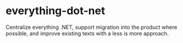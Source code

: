 # everything-dot-net
Centralize everything .NET, support migration into the product where possible, and improve existing texts with a less is more approach.
